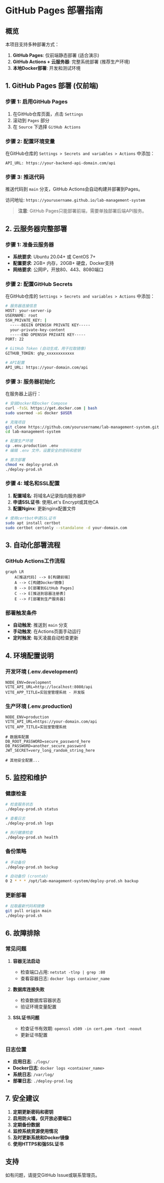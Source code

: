 # GitHub Pages 部署指南

## 概览

本项目支持多种部署方式：

1. **GitHub Pages**: 仅前端静态部署 (适合演示)
2. **GitHub Actions + 云服务器**: 完整系统部署 (推荐生产环境)
3. **本地Docker部署**: 开发和测试环境

## 1. GitHub Pages 部署 (仅前端)

### 步骤 1: 启用GitHub Pages

1. 在GitHub仓库页面，点击 `Settings`
2. 滚动到 `Pages` 部分
3. 在 `Source` 下选择 `GitHub Actions`

### 步骤 2: 配置环境变量

在GitHub仓库的 `Settings > Secrets and variables > Actions` 中添加：

```
API_URL: https://your-backend-api-domain.com/api
```

### 步骤 3: 推送代码

推送代码到 `main` 分支，GitHub Actions会自动构建并部署到Pages。

访问地址: `https://yourusername.github.io/lab-management-system`

> **注意**: GitHub Pages只能部署前端，需要单独部署后端API服务。

## 2. 云服务器完整部署

### 步骤 1: 准备云服务器

- **系统要求**: Ubuntu 20.04+ 或 CentOS 7+
- **配置要求**: 2GB+ 内存，20GB+ 硬盘，Docker支持
- **网络要求**: 公网IP，开放80、443、8080端口

### 步骤 2: 配置GitHub Secrets

在GitHub仓库的 `Settings > Secrets and variables > Actions` 中添加：

```bash
# 服务器连接信息
HOST: your-server-ip
USERNAME: root
SSH_PRIVATE_KEY: |
  -----BEGIN OPENSSH PRIVATE KEY-----
  your-private-key-content
  -----END OPENSSH PRIVATE KEY-----
PORT: 22

# GitHub Token (自动生成，用于拉取镜像)
GITHUB_TOKEN: ghp_xxxxxxxxxxxx

# API配置
API_URL: https://your-domain.com/api
```

### 步骤 3: 服务器初始化

在服务器上运行：

```bash
# 安装Docker和Docker Compose
curl -fsSL https://get.docker.com | bash
sudo usermod -aG docker $USER

# 克隆项目
git clone https://github.com/yourusername/lab-management-system.git
cd lab-management-system

# 配置生产环境
cp .env.production .env
# 编辑 .env 文件，设置安全的密码和密钥

# 首次部署
chmod +x deploy-prod.sh
./deploy-prod.sh
```

### 步骤 4: 域名和SSL配置

1. **配置域名**: 将域名A记录指向服务器IP
2. **申请SSL证书**: 使用Let's Encrypt或其他CA
3. **配置Nginx**: 更新nginx配置文件

```bash
# 使用certbot申请SSL证书
sudo apt install certbot
sudo certbot certonly --standalone -d your-domain.com
```

## 3. 自动化部署流程

### GitHub Actions工作流程

```mermaid
graph LR
    A[推送代码] --> B[构建前端]
    A --> C[构建Docker镜像]
    B --> D[部署到GitHub Pages]
    C --> E[推送到容器注册表]
    E --> F[部署到生产服务器]
```

### 部署触发条件

- **自动触发**: 推送到 `main` 分支
- **手动触发**: 在Actions页面手动运行
- **定时触发**: 每天凌晨自动检查更新

## 4. 环境配置说明

### 开发环境 (.env.development)
```env
NODE_ENV=development
VITE_API_URL=http://localhost:8080/api
VITE_APP_TITLE=实验室管理系统 - 开发版
```

### 生产环境 (.env.production)
```env
NODE_ENV=production
VITE_API_URL=https://your-domain.com/api
VITE_APP_TITLE=实验室管理系统

# 数据库配置
DB_ROOT_PASSWORD=secure_password_here
DB_PASSWORD=another_secure_password
JWT_SECRET=very_long_random_string_here

# 其他安全配置...
```

## 5. 监控和维护

### 健康检查

```bash
# 检查服务状态
./deploy-prod.sh status

# 查看日志
./deploy-prod.sh logs

# 执行健康检查
./deploy-prod.sh health
```

### 备份策略

```bash
# 手动备份
./deploy-prod.sh backup

# 自动备份 (crontab)
0 2 * * * /opt/lab-management-system/deploy-prod.sh backup
```

### 更新部署

```bash
# 拉取最新代码和镜像
git pull origin main
./deploy-prod.sh
```

## 6. 故障排除

### 常见问题

1. **容器无法启动**
   - 检查端口占用: `netstat -tlnp | grep :80`
   - 查看容器日志: `docker logs container_name`

2. **数据库连接失败**
   - 检查数据库容器状态
   - 验证环境变量配置

3. **SSL证书问题**
   - 检查证书有效期: `openssl x509 -in cert.pem -text -noout`
   - 更新证书配置

### 日志位置

- **应用日志**: `./logs/`
- **Docker日志**: `docker logs <container_name>`
- **系统日志**: `/var/log/`
- **部署日志**: `./deploy-prod.log`

## 7. 安全建议

1. **定期更新密码和密钥**
2. **启用防火墙，仅开放必要端口**
3. **定期备份数据**
4. **监控系统资源使用情况**
5. **及时更新系统和Docker镜像**
6. **使用HTTPS和强SSL证书**

## 支持

如有问题，请提交GitHub Issue或联系管理员。